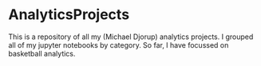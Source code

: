# AnalyticsProjects
This is a repository of all my (Michael Djorup) analytics projects. I grouped all of my jupyter notebooks by category. So far, I have focussed on basketball analytics. 
